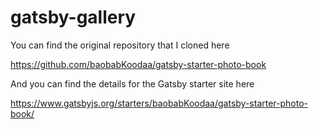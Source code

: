 # gatsby-gallery
You can find the original repository that I cloned here

https://github.com/baobabKoodaa/gatsby-starter-photo-book

And you can find the details for the Gatsby starter site here

https://www.gatsbyjs.org/starters/baobabKoodaa/gatsby-starter-photo-book/
